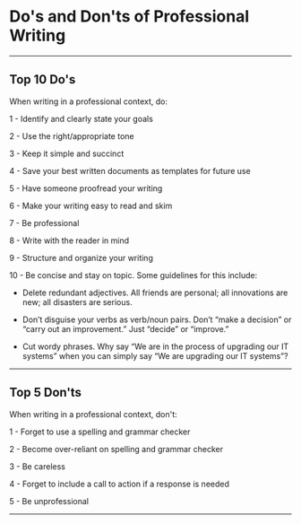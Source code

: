# Do's and Don'ts of Professional Writing

---

## Top 10 Do's

When writing in a professional context, do:

1 - Identify and clearly state your goals

2 - Use the right/appropriate tone

3 - Keep it simple and succinct

4 - Save your best written documents as templates for future use

5 - Have someone proofread your writing

6 - Make your writing easy to read and skim

7 - Be professional

8 - Write with the reader in mind

9 - Structure and organize your writing

10 - Be concise and stay on topic. Some guidelines for this include:
   
   - Delete redundant adjectives. All friends are personal; all innovations are new; all disasters are serious.
    
   - Don’t disguise your verbs as verb/noun pairs. Don’t “make a decision” or “carry out an improvement.” Just “decide” or “improve.”
    
   - Cut wordy phrases. Why say “We are in the process of upgrading our IT systems” when you can simply say “We are upgrading our IT systems”?

---

## Top 5 Don'ts

When writing in a professional context, don't:

1 - Forget to use a spelling and grammar checker

2 - Become over-reliant on spelling and grammar checker

3 - Be careless 

4 - Forget to include a call to action if a response is needed

5 - Be unprofessional

---
